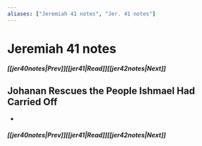 ```yaml
---
aliases: ["Jeremiah 41 notes", "Jer. 41 notes"]
---
```

# Jeremiah 41 notes
##### <span class=arrow-left></span>[[jer40notes|Prev]]<span class=navigation-separator></span>[[jer41|Read]]<span class=navigation-separator></span>[[jer42notes|Next]]<span class=arrow-right></span>
## Johanan Rescues the People Ishmael Had Carried Off
- 
##### <span class=arrow-left></span>[[jer40notes|Prev]]<span class=navigation-separator></span>[[jer41|Read]]<span class=navigation-separator></span>[[jer42notes|Next]]<span class=arrow-right></span>